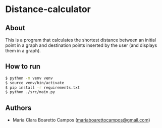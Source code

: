 # Distance-calculator

## About
This is a program that calculates the shortest distance between an initial point in a graph and destination points inserted by the user (and displays them in a graph).

## How to run

```bash
$ python -m venv venv
$ source venv/bin/activate
$ pip install -r requirements.txt
$ python ./src/main.py
```

## Authors
- Maria Clara Boaretto Campos (mariaboarettocampos@gmail.com)
